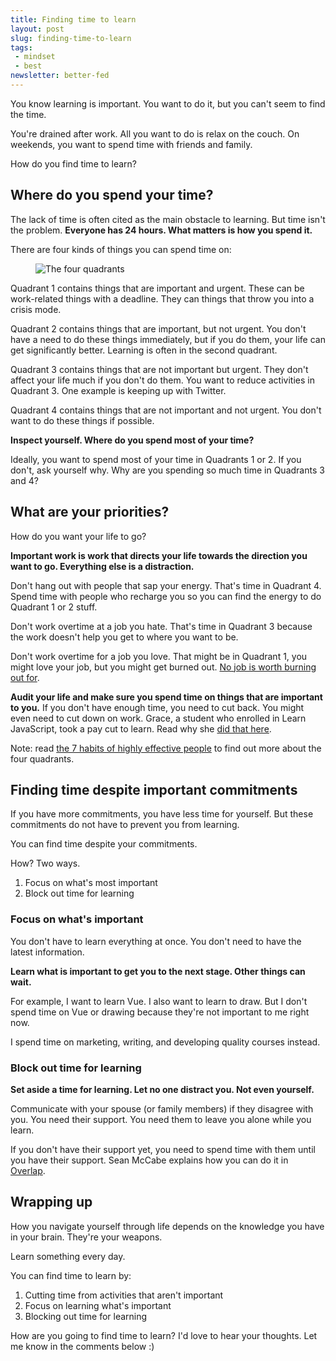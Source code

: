```yaml
---
title: Finding time to learn
layout: post
slug: finding-time-to-learn
tags:
 - mindset
 - best
newsletter: better-fed
---
```


You know learning is important. You want to do it, but you can't seem to find the time.

You're drained after work. All you want to do is relax on the couch. On weekends, you want to spend time with friends and family.

How do you find time to learn?

<!--more-->

## Where do you spend your time?

The lack of time is often cited as the main obstacle to learning. But time isn't the problem. **Everyone has 24 hours. What matters is how you spend it.**

There are four kinds of things you can spend time on:

<figure><img src="/images/2018/finding-time/quadrants.jpg" alt="The four quadrants">
</figure>

Quadrant 1 contains things that are important and urgent. These can be work-related things with a deadline. They can things that throw you into a crisis mode.

Quadrant 2 contains things that are important, but not urgent. You don't have a need to do these things immediately, but if you do them, your life can get significantly better. Learning is often in the second quadrant.

Quadrant 3 contains things that are not important but urgent. They don't affect your life much if you don't do them. You want to reduce activities in Quadrant 3. One example is keeping up with Twitter.

Quadrant 4 contains things that are not important and not urgent. You don't want to do these things if possible.

**Inspect yourself. Where do you spend most of your time?**

Ideally, you want to spend most of your time in Quadrants 1 or 2. If you don't, ask yourself why. Why are you spending so much time in Quadrants 3 and 4?

## What are your priorities?

How do you want your life to go?

**Important work is work that directs your life towards the direction you want to go. Everything else is a distraction.**

Don't hang out with people that sap your energy. That's time in Quadrant 4. Spend time with people who recharge you so you can find the energy to do Quadrant 1 or 2 stuff.

Don't work overtime at a job you hate. That's time in Quadrant 3 because the work doesn't help you get to where you want to be.

Don't work overtime for a job you love. That might be in Quadrant 1, you might love your job, but you might get burned out. [No job is worth burning out for](https://blog.usejournal.com/just-leave-no-job-is-worth-burning-out-for-33b5644942d7).

**Audit your life and make sure you spend time on things that are important to you.** If you don't have enough time, you need to cut back. You might even need to cut down on work. Grace, a student who enrolled in Learn JavaScript, took a pay cut to learn. Read why she [did that here](https://medium.com/@graceaesnow/why-ive-taken-a-massive-pay-cut-to-study-front-end-design-development-91fd663a0dc6).

Note: read [the 7 habits of highly effective people](https://www.amazon.com/Habits-Highly-Effective-People-Powerful-ebook/dp/B01069X4H0/ref=mt_kindle?_encoding=UTF8&me=) to find out more about the four quadrants.

## Finding time despite important commitments

If you have more commitments, you have less time for yourself. But these commitments do not have to prevent you from learning.

You can find time despite your commitments.

How? Two ways.

1. Focus on what's most important
2. Block out time for learning

### Focus on what's important

You don't have to learn everything at once. You don't need to have the latest information.

**Learn what is important to get you to the next stage. Other things can wait.**

For example, I want to learn Vue. I also want to learn to draw. But I don't spend time on Vue or drawing because they're not important to me right now.

I spend time on marketing, writing, and developing quality courses instead.

### Block out time for learning

**Set aside a time for learning. Let no one distract you. Not even yourself.**

Communicate with your spouse (or family members) if they disagree with you. You need their support. You need them to leave you alone while you learn.

If you don't have their support yet, you need to spend time with them until you have their support. Sean McCabe explains how you can do it in [Overlap](http://overlapbook.com).

## Wrapping up

How you navigate yourself through life depends on the knowledge you have in your brain. They're your weapons.

Learn something every day.

You can find time to learn by:

1. Cutting time from activities that aren't important
2. Focus on learning what's important
3. Blocking out time for learning

How are you going to find time to learn? I'd love to hear your thoughts. Let me know in the comments below :)
